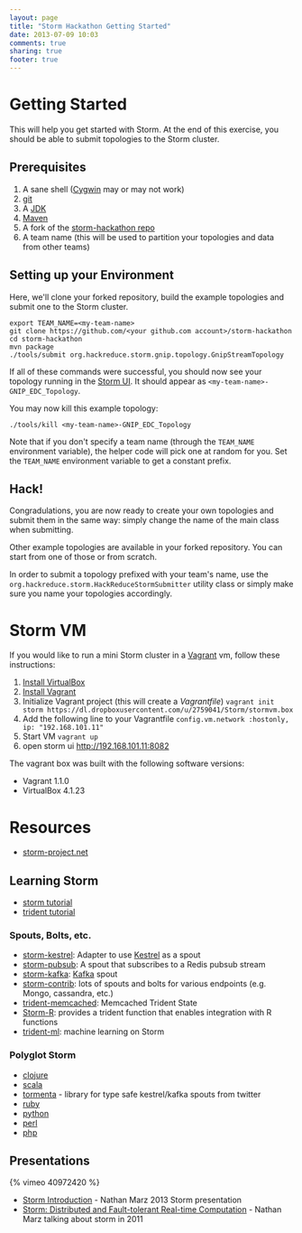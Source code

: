 ```yaml
---
layout: page
title: "Storm Hackathon Getting Started"
date: 2013-07-09 10:03
comments: true
sharing: true
footer: true
---
```


# Getting Started

This will help you get started with Storm. At the end of this exercise, you should be able to submit topologies to the Storm cluster.

## Prerequisites

1.   A sane shell ([Cygwin](http://www.cygwin.com/) may or may not work)
1.   [git](http://git-scm.com/downloads)
1.   A [JDK](http://www.oracle.com/technetwork/java/javasebusiness/downloads/java-archive-downloads-javase6-419409.html#jdk-6u45-oth-JPR)
1.   [Maven](http://maven.apache.org/download.cgi)
1.   A fork of the [storm-hackathon repo](https://github.com/hackreduce/storm-hackathon)
1.   A team name (this will be used to partition your topologies and data from other teams)

## Setting up your Environment 

Here, we'll clone your forked repository, build the example topologies and submit one to the Storm cluster.

    export TEAM_NAME=<my-team-name>
    git clone https://github.com/<your github.com account>/storm-hackathon
    cd storm-hackathon
    mvn package
    ./tools/submit org.hackreduce.storm.gnip.topology.GnipStreamTopology 

If all of these commands were successful, you should now see your topology running in the [Storm UI](http://cluster-7-master.sl.hackreduce.net:8080). It should appear as ```<my-team-name>-GNIP_EDC_Topology```.

You may now kill this example topology:

    ./tools/kill <my-team-name>-GNIP_EDC_Topology

Note that if you don't specify a team name (through the ```TEAM_NAME``` environment variable), the helper code will pick one at random for you. Set the ```TEAM_NAME``` environment variable to get a constant prefix.

## Hack!

Congradulations, you are now ready to create your own topologies and submit them in the same way: simply change the name of the main class when submitting.

Other example topologies are available in your forked repository. You can start from one of those or from scratch.

In order to submit a topology prefixed with your team's name, use the ```org.hackreduce.storm.HackReduceStormSubmitter``` utility class or simply make sure you name your topologies accordingly.

# Storm VM

If you would like to run a mini Storm cluster in a [Vagrant](http://www.vagrantup.com/) vm, follow these instructions:

1.   [Install VirtualBox](https://www.virtualbox.org/wiki/Downloads)
2.   [Install Vagrant](http://docs.vagrantup.com/v2/installation/)
3.   Initialize Vagrant project (this will create a _Vagrantfile_)
    ```
    vagrant init storm https://dl.dropboxusercontent.com/u/2759041/Storm/stormvm.box
    ```
4.   Add the following line to your Vagrantfile
    ```
      config.vm.network :hostonly, ip: "192.168.101.11"
    ```
5.   Start VM
    ``` vagrant up
    ```
6.   open storm ui http://192.168.101.11:8082


The vagrant box was built with the following software versions:

*   Vagrant 1.1.0
*   VirtualBox 4.1.23

# Resources

*   [storm-project.net](http://storm-project.net/)

## Learning Storm 

*   [storm tutorial](https://github.com/nathanmarz/storm/wiki/Tutorial)
*   [trident tutorial](https://github.com/nathanmarz/storm/wiki/Trident-tutorial)

### Spouts, Bolts, etc.

*    [storm-kestrel](https://github.com/rapportive-oss/storm-amqp-spout): Adapter to use [Kestrel](https://github.com/robey/kestrel/) as a spout
*    [storm-pubsub](https://github.com/sorenmacbeth/storm-pubsub): A spout that subscribes to a Redis pubsub stream
*    [storm-kafka](https://github.com/nathanmarz/storm-contrib/tree/master/storm-kafka): [Kafka](http://kafka.apache.org/) spout
*    [storm-contrib](https://github.com/nathanmarz/storm-contrib/): lots of spouts and bolts for various endpoints (e.g. Mongo, cassandra, etc.)
*    [trident-memcached](https://github.com/nathanmarz/trident-memcached): Memcached Trident State
*    [Storm-R](https://github.com/quintona/storm-r): provides a trident function that enables integration with R functions
*    [trident-ml](https://github.com/pmerienne/trident-ml): machine learning on Storm

### Polyglot Storm

*   [clojure](https://github.com/nathanmarz/storm/wiki/Clojure-DSL)
*   [scala](https://github.com/velvia/ScalaStorm)
*   [tormenta](https://github.com/twitter/tormenta) - library for type safe kestrel/kafka spouts from twitter
*   [ruby](https://github.com/colinsurprenant/redstorm)
*   [python](https://github.com/AirSage/Petrel)
*   [perl](https://github.com/gphat/io-storm)
*   [php](https://github.com/lazyshot/storm-php)

## Presentations

{% vimeo 40972420 %}

*   [Storm Introduction](http://www.infoq.com/presentations/Storm-Introduction) - Nathan Marz 2013 Storm presentation
*   [Storm: Distributed and Fault-tolerant Real-time Computation](http://www.infoq.com/presentations/Storm) - Nathan Marz talking about storm in 2011
